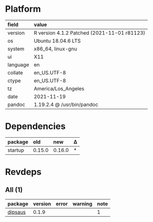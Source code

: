 # Platform

|field    |value                                       |
|:--------|:-------------------------------------------|
|version  |R version 4.1.2 Patched (2021-11-01 r81123) |
|os       |Ubuntu 18.04.6 LTS                          |
|system   |x86_64, linux-gnu                           |
|ui       |X11                                         |
|language |en                                          |
|collate  |en_US.UTF-8                                 |
|ctype    |en_US.UTF-8                                 |
|tz       |America/Los_Angeles                         |
|date     |2021-11-19                                  |
|pandoc   |1.19.2.4 @ /usr/bin/pandoc                  |

# Dependencies

|package |old    |new    |Δ  |
|:-------|:------|:------|:--|
|startup |0.15.0 |0.16.0 |*  |

# Revdeps

## All (1)

|package                        |version |error |warning |note |
|:------------------------------|:-------|:-----|:-------|:----|
|[dipsaus](problems.md#dipsaus) |0.1.9   |      |        |1    |


